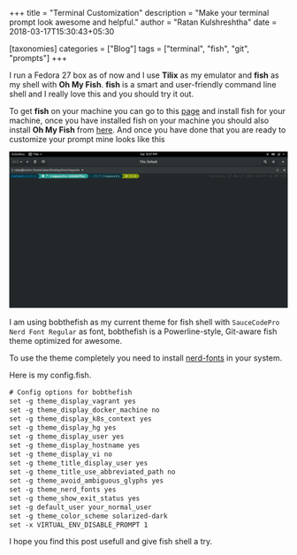 +++
title = "Terminal Customization"
description = "Make your terminal prompt look awesome and helpful."
author = "Ratan Kulshreshtha"
date = 2018-03-17T15:30:43+05:30

[taxonomies]
categories = ["Blog"]
tags = ["terminal", "fish", "git", "prompts"]
+++

I run a Fedora 27 box as of now and I use **Tilix** as my emulator and **fish** as my shell with **Oh My Fish**. **fish** is a smart and user-friendly command line shell and I really love this and you should try it out.

<!-- more -->

To get **fish** on your machine you can go to this [page](https://fishshell.com/) and install fish for your machine, once you have installed fish on your machine you should also install **Oh My Fish** from [here](https://github.com/oh-my-fish/oh-my-fish). And once you have done that you are ready to customize your prompt mine looks like this

![Clean git](prompt.png)

I am using bobthefish as my current theme for fish shell with `SauceCodePro Nerd Font Regular` as font, bobthefish is a Powerline-style, Git-aware fish theme optimized for awesome.

To use the theme completely you need to install [nerd-fonts](https://github.com/ryanoasis/nerd-fonts) in your system.

Here is my config.fish.

```fish
# Config options for bobthefish
set -g theme_display_vagrant yes
set -g theme_display_docker_machine no
set -g theme_display_k8s_context yes
set -g theme_display_hg yes
set -g theme_display_user yes
set -g theme_display_hostname yes
set -g theme_display_vi no
set -g theme_title_display_user yes
set -g theme_title_use_abbreviated_path no
set -g theme_avoid_ambiguous_glyphs yes
set -g theme_nerd_fonts yes
set -g theme_show_exit_status yes
set -g default_user your_normal_user
set -g theme_color_scheme solarized-dark
set -x VIRTUAL_ENV_DISABLE_PROMPT 1
```

I hope you find this post usefull and give fish shell a try.